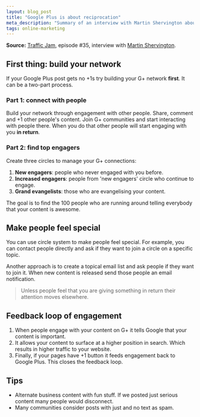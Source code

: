```yaml
---
layout: blog_post
title: "Google Plus is about reciprocation"
meta_description: "Summary of an interview with Martin Shervington about engaing with people on Google Plus and promoting your content."
tags: online-marketing
---
```


**Source:** [Traffic Jam](http://www.veravo.com/trafficjam/google-plus-circle-strategies-martin-shervington/), episode #35, interview with <a href='http://www.martinshervington.com/'>Martin Shervington</a>.

## First thing: build your network

If your Google Plus post gets no +1s try building your G+ network **first**. It can be a two-part process.

### Part 1: connect with people

Build your network through engagement with other people. Share, comment and +1 other people's content. Join G+ communities and start interacting with people there. When you do that other people will start engaging with you **in return**.

### Part 2: find top engagers

Create three circles to manage your G+ connections:

1. **New engagers**: people who never engaged with you before.
1. **Increased engagers**: people from 'new engagers' circle who continue to engage.
1. **Grand evangelists**: those who are evangelising your content.

The goal is to find the 100 people who are running around telling everybody that your content is awesome.

## Make people feel special

You can use circle system to make people feel special. For example, you can contact people directly and ask if they want to join a circle on a specific topic.

Another approach is to create a topical email list and ask people if they want to join it. When new content is released send those people an email notification.

> Unless people feel that you are giving something in return their attention moves elsewhere.

## Feedback loop of engagement

1. When people engage with your content on G+ it tells Google that your content is important.
1. It allows your content to surface at a higher position in search. Which results in higher traffic to your website.
1. Finally, if your pages have +1 button it feeds engagement back to Google Plus. This closes the feedback loop.

## Tips

* Alternate business content with fun stuff. If we posted just serious content many people would disconnect.
* Many communities consider posts with just and no text as spam.